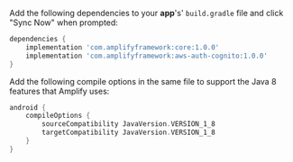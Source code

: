 Add the following dependencies to your **app**'s' `build.gradle` file and click "Sync Now" when prompted:

```groovy
dependencies {
    implementation 'com.amplifyframework:core:1.0.0'
    implementation 'com.amplifyframework:aws-auth-cognito:1.0.0'
}
```

Add the following compile options in the same file to support the Java 8 features that Amplify uses:

```groovy
android {
    compileOptions {
        sourceCompatibility JavaVersion.VERSION_1_8
        targetCompatibility JavaVersion.VERSION_1_8
    }
}
```
